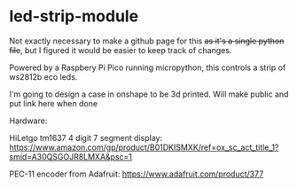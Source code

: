 # led-strip-module
Not exactly necessary to make a github page for this ~~as it's a single python file~~, but I figured it would be easier to keep track of changes.

Powered by a Raspbery Pi Pico running micropython, this controls a strip of ws2812b eco leds.

I'm going to design a case in onshape to be 3d printed. Will make public and put link here when done

Hardware:

HiLetgo tm1637 4 digit 7 segment display: https://www.amazon.com/gp/product/B01DKISMXK/ref=ox_sc_act_title_1?smid=A30QSGOJR8LMXA&psc=1

PEC-11 encoder from Adafruit: https://www.adafruit.com/product/377